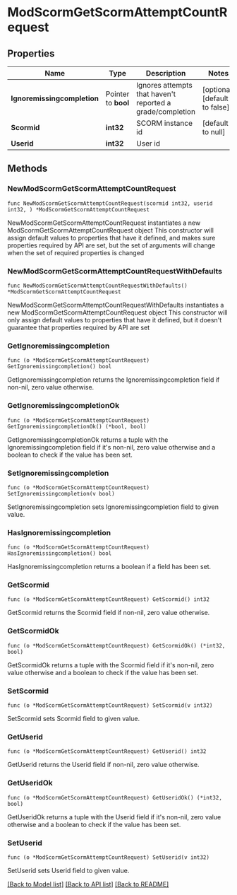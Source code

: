 # ModScormGetScormAttemptCountRequest

## Properties

Name | Type | Description | Notes
------------ | ------------- | ------------- | -------------
**Ignoremissingcompletion** | Pointer to **bool** | Ignores attempts that haven&#39;t reported a grade/completion | [optional] [default to false]
**Scormid** | **int32** | SCORM instance id | [default to null]
**Userid** | **int32** | User id | 

## Methods

### NewModScormGetScormAttemptCountRequest

`func NewModScormGetScormAttemptCountRequest(scormid int32, userid int32, ) *ModScormGetScormAttemptCountRequest`

NewModScormGetScormAttemptCountRequest instantiates a new ModScormGetScormAttemptCountRequest object
This constructor will assign default values to properties that have it defined,
and makes sure properties required by API are set, but the set of arguments
will change when the set of required properties is changed

### NewModScormGetScormAttemptCountRequestWithDefaults

`func NewModScormGetScormAttemptCountRequestWithDefaults() *ModScormGetScormAttemptCountRequest`

NewModScormGetScormAttemptCountRequestWithDefaults instantiates a new ModScormGetScormAttemptCountRequest object
This constructor will only assign default values to properties that have it defined,
but it doesn't guarantee that properties required by API are set

### GetIgnoremissingcompletion

`func (o *ModScormGetScormAttemptCountRequest) GetIgnoremissingcompletion() bool`

GetIgnoremissingcompletion returns the Ignoremissingcompletion field if non-nil, zero value otherwise.

### GetIgnoremissingcompletionOk

`func (o *ModScormGetScormAttemptCountRequest) GetIgnoremissingcompletionOk() (*bool, bool)`

GetIgnoremissingcompletionOk returns a tuple with the Ignoremissingcompletion field if it's non-nil, zero value otherwise
and a boolean to check if the value has been set.

### SetIgnoremissingcompletion

`func (o *ModScormGetScormAttemptCountRequest) SetIgnoremissingcompletion(v bool)`

SetIgnoremissingcompletion sets Ignoremissingcompletion field to given value.

### HasIgnoremissingcompletion

`func (o *ModScormGetScormAttemptCountRequest) HasIgnoremissingcompletion() bool`

HasIgnoremissingcompletion returns a boolean if a field has been set.

### GetScormid

`func (o *ModScormGetScormAttemptCountRequest) GetScormid() int32`

GetScormid returns the Scormid field if non-nil, zero value otherwise.

### GetScormidOk

`func (o *ModScormGetScormAttemptCountRequest) GetScormidOk() (*int32, bool)`

GetScormidOk returns a tuple with the Scormid field if it's non-nil, zero value otherwise
and a boolean to check if the value has been set.

### SetScormid

`func (o *ModScormGetScormAttemptCountRequest) SetScormid(v int32)`

SetScormid sets Scormid field to given value.


### GetUserid

`func (o *ModScormGetScormAttemptCountRequest) GetUserid() int32`

GetUserid returns the Userid field if non-nil, zero value otherwise.

### GetUseridOk

`func (o *ModScormGetScormAttemptCountRequest) GetUseridOk() (*int32, bool)`

GetUseridOk returns a tuple with the Userid field if it's non-nil, zero value otherwise
and a boolean to check if the value has been set.

### SetUserid

`func (o *ModScormGetScormAttemptCountRequest) SetUserid(v int32)`

SetUserid sets Userid field to given value.



[[Back to Model list]](../README.md#documentation-for-models) [[Back to API list]](../README.md#documentation-for-api-endpoints) [[Back to README]](../README.md)


